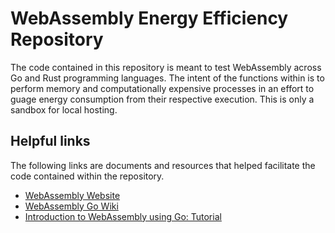 <h1>WebAssembly Energy Efficiency Repository</h1>
<p>
    The code contained in this repository is meant to test WebAssembly across Go and Rust programming languages.
    The intent of the functions within is to perform memory and computationally expensive processes in an effort
    to guage energy consumption from their respective execution. This is only a sandbox for local hosting.
</p>
<h2>
    Helpful links
</h2>
<p>
    The following links are documents and resources that helped facilitate the code contained within the repository.
</p>
<ul>
    <li>
        <a href="https://webassembly.org">WebAssembly Website</a>
    </li>
    <li>
        <a href="https://github.com/golang/go/wiki/WebAssembly#getting-started">WebAssembly Go Wiki</a>
    </li>
    <li>
        <a href="https://golangbot.com/webassembly-using-go/">Introduction to WebAssembly using Go: Tutorial</a>
    </li>
</ul>
